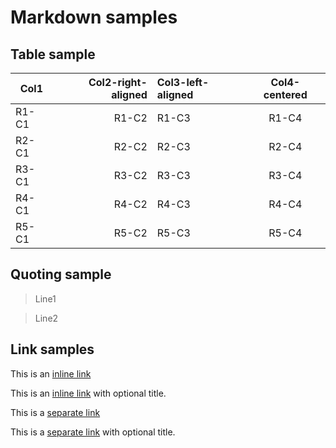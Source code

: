 # Markdown samples

## Table sample

|Col1|Col2-right-aligned|Col3-left-aligned|Col4-centered|
|----|-----------------:|:----------------|:-----------:|
|R1-C1|R1-C2|R1-C3|R1-C4|
|R2-C1|R2-C2|R2-C3|R2-C4|
|R3-C1|R3-C2|R3-C3|R3-C4|
|R4-C1|R4-C2|R4-C3|R4-C4|
|R5-C1|R5-C2|R5-C3|R5-C4|


## Quoting sample

> Line1

> Line2

## Link samples

This is an [inline link](https://www.google.it)

This is an [inline link](https://www.google.it "Google Search") with optional title.

This is a [separate link][link1]

This is a [separate link][link2] with optional title.

[link1]: https://www.google.it/
[link2]: https://www.google.it/ (Google Search)


